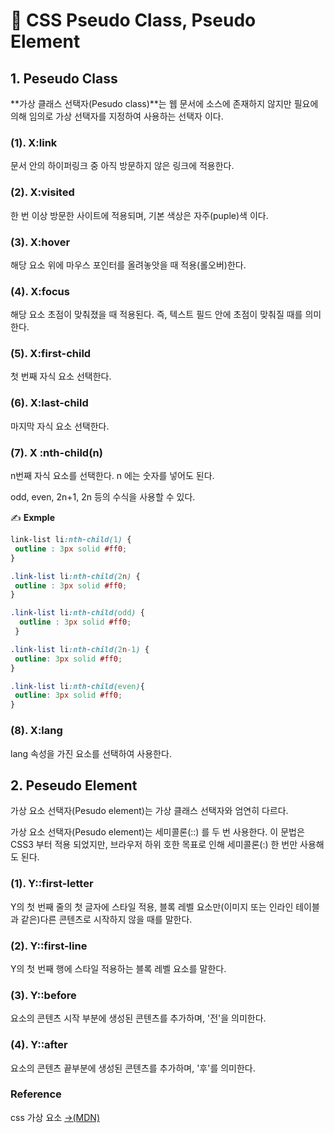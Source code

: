 # 📄 CSS Pseudo Class, Pseudo Element

## 1. Peseudo Class

**가상 클래스 선택자\(Pesudo class\)**는 웹 문서에 소스에 존재하지 않지만 필요에 의해 임의로 가상 선택자를 지정하여 사용하는 선택자 이다.

### \(1\). X:link

문서 안의 하이퍼링크 중 아직 방문하지 않은 링크에 적용한다.

### \(2\). X:**visited** 

한 번 이상 방문한 사이트에 적용되며, 기본 색상은 자주\(puple\)색 이다.

### \(3\). X:hover

해당 요소 위에 마우스 포인터를 올려놓앗을 때 적용\(롤오버\)한다.

### \(4\). X:**focus**

해당 요소 초점이 맞춰졌을 때 적용된다. 즉, 텍스트 필드 안에 초점이 맞춰질 때를 의미한다.

### \(5\). X:**first-child**

첫 번째 자식 요소 선택한다.

### \(6\). X:**last-child** 

마지막 자식 요소 선택한다.

### \(7\). X :nth-child\(n\)

n번째 자식 요소를 선택한다. n 에는 숫자를 넣어도 된다.

odd, even, 2n+1, 2n 등의 수식을 사용할 수 있다.

✍ **Exmple**

```css
link-list li:nth-child(1) {
 outline : 3px solid #ff0;
}

.link-list li:nth-child(2n) {
 outline : 3px solid #ff0;
}

.link-list li:nth-child(odd) {
  outline : 3px solid #ff0;
 }

.link-list li:nth-child(2n-1) {
 outline: 3px solid #ff0;
}

.link-list li:nth-child(even){
 outline: 3px solid #ff0;
}
```

### \(8\). X:lang

 lang 속성을 가진 요소를 선택하여 사용한다.

## 2. Peseudo Element

가상 요소 선택자\(Pesudo element\)는 가상 클래스 선택자와 엄연히 다르다.

가상 요소 선택자\(Pesudo element\)는 세미콜론\(::\) 를 두 번 사용한다. 이 문법은 CSS3 부터 적용 되었지만, 브라우저 하위 호한 목표로 인해 세미콜론\(:\) 한 번만 사용해도 된다.

### \(1\). Y:**:first-letter** 

Y의 첫 번째 줄의 첫 글자에 스타일 적용, 블록 레벨 요소만\(이미지 또는 인라인 테이블과 같은\)다른 콘텐츠로 시작하지 않을 때를 말한다.

### **\(2\)**. Y:**:first-line**

Y의 첫 번째 행에 스타일 적용하는 블록 레벨 요소를 말한다.

### \(3\). Y::before

요소의 콘텐츠 시작 부분에 생성된 콘텐츠를 추가하며, '전'을 의미한다.

### \(4\). Y::after

요소의 콘텐츠 끝부분에 생성된 콘텐츠를 추가하며, '후'를 의미한다.



### Reference <a id="reference"></a>

css 가상 요소  [→\(MDN\)](https://developer.mozilla.org/en-US/docs/Learn/CSS/Styling_text/Fundamentals)


